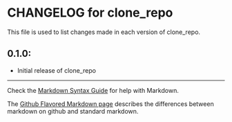 # CHANGELOG for clone_repo

This file is used to list changes made in each version of clone_repo.

## 0.1.0:

* Initial release of clone_repo

- - -
Check the [Markdown Syntax Guide](http://daringfireball.net/projects/markdown/syntax) for help with Markdown.

The [Github Flavored Markdown page](http://github.github.com/github-flavored-markdown/) describes the differences between markdown on github and standard markdown.
